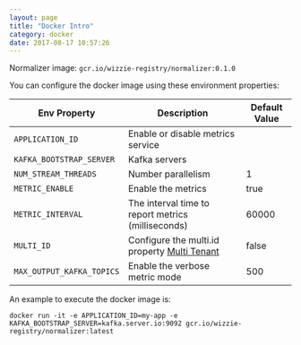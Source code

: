 ```yaml
---
layout: page
title: "Docker Intro"
category: docker
date: 2017-08-17 10:57:26
---
```


Normalizer image: `gcr.io/wizzie-registry/normalizer:0.1.0`

You can configure the docker image using these environment properties:

| Env Property   |      Description      |  Default Value |
|----------|---------------|-------|
| `APPLICATION_ID` |  Enable or disable metrics service | |
| `KAFKA_BOOTSTRAP_SERVER` |  Kafka servers |  |
| `NUM_STREAM_THREADS` |  Number parallelism | 1|
| `METRIC_ENABLE` | Enable the metrics |  true  |
| `METRIC_INTERVAL`|The interval time to report metrics (milliseconds) | 60000 |
| `MULTI_ID`| Configure the multi.id property [Multi Tenant](http://www.wizzie.io/normalizer/conf/multi-tenant.html) | false |
| `MAX_OUTPUT_KAFKA_TOPICS`| Enable the verbose metric mode | 500 |

An example to execute the docker image is:

```
docker run -it -e APPLICATION_ID=my-app -e KAFKA_BOOTSTRAP_SERVER=kafka.server.io:9092 gcr.io/wizzie-registry/normalizer:latest
```
